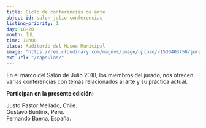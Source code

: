 ```yaml
---
title: Ciclo de conferencias de arte
object-id: salon-julio-conferencias
listing-priority: 1
day: 18-20
month: JUL
time: 18h00
place: Auditorio del Museo Municipal
image: "https://res.cloudinary.com/magnvs/image/upload/v1530403758/juradi_zo6wbu.jpg"
ext-url: "/capsulas/"
---
```


En el marco del Salón de Julio 2018, los miembros del jurado, nos ofrecen varias conferencias con temas relacionados al arte y su práctica actual.

**Participan en la presente edición:**

Justo Pastor Mellado, Chile.<br />Gustavo Buntinx, Perú.<br />Fernando Baena, España.
